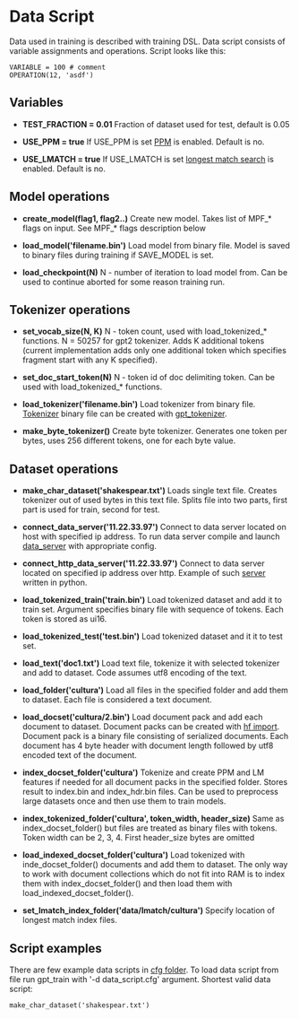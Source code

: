 # Data Script

Data used in training is described with training DSL. Data script consists of variable assignments and operations. Script looks like this:

```
VARIABLE = 100 # comment
OPERATION(12, 'asdf')
```

## Variables

* **TEST_FRACTION = 0.01**
Fraction of dataset used for test, default is 0.05

* **USE_PPM = true**
If USE_PPM is set [PPM](doc/ppm.md) is enabled. Default is no.

* **USE_LMATCH = true**
If USE_LMATCH is set [longest match search](doc/lm_search.md) is enabled. Default is no.

## Model operations

* **create_model(flag1, flag2..)**
Create new model. Takes list of MPF_* flags on input. See MPF_* flags description below

* **load_model('filename.bin')**
Load model from binary file. Model is saved to binary files during training if SAVE_MODEL is set.

* **load_checkpoint(N)**
N - number of iteration to load model from. Can be used to continue aborted for some reason training run.

## Tokenizer operations

* **set_vocab_size(N, K)**
N - token count, used with load_tokenized_* functions. N = 50257 for gpt2 tokenizer. Adds K additional tokens (current implementation adds only one additional token which specifies fragment start with any K specified).

* **set_doc_start_token(N)**
N - token id of doc delimiting token. Can be used with load_tokenized_* functions.

* **load_tokenizer('filename.bin')**
Load tokenizer from binary file. [Tokenizer](doc/tokenizer) binary file can be created with [gpt_tokenizer](code/gpt/tokenizer).

* **make_byte_tokenizer()**
Create byte tokenizer. Generates one token per bytes, uses 256 different tokens, one for each byte value. 

## Dataset operations

* **make_char_dataset('shakespear.txt')**
Loads single text file. Creates tokenizer out of used bytes in this text file. Splits file into two parts, first part is used  for train, second for test. 

* **connect_data_server('11.22.33.97')**
Connect to data server located on host with specified ip address. To run data server compile and launch [data_server](code/gpt/data_server) with appropriate config.

* **connect_http_data_server('11.22.33.97')**
Connect to data server located on specified ip address over http. Example of such [server](code/gpt/http_data_server) written in python.

* **load_tokenized_train('train.bin')**
Load tokenized dataset and add it to train set. Argument specifies binary file with sequence of tokens. Each token is stored as ui16.
 
* **load_tokenized_test('test.bin')**
Load tokenized dataset and it it to test set.

* **load_text('doc1.txt')**
Load text file, tokenize it with selected tokenizer and add to dataset. Code assumes utf8 encoding of the text.

* **load_folder('cultura')**
Load all files in the specified folder and add them to dataset. Each file is considered a text document.

* **load_docset('cultura/2.bin')**
Load document pack and add each document to dataset. Document packs can be created with [hf import](pysrc/hf_import_text). Document pack is  a binary file consisting of serialized documents. Each document has 4 byte header with document length followed by utf8 encoded text of the document.

* **index_docset_folder('cultura')**
Tokenize and create PPM and LM features if needed for all document packs in the specified folder. Stores result to index.bin and index_hdr.bin files. Can be used to preprocess large datasets once and then use them to train models.

* **index_tokenized_folder('cultura', token_width, header_size)**
Same as index_docset_folder() but files are treated as binary files with tokens. Token width can be 2, 3, 4. First header_size bytes are omitted

* **load_indexed_docset_folder('cultura')**
Load tokenized with inde_docset_folder() documents and add them to dataset. The only way to work with document collections which do not fit into RAM is to index them with index_docset_folder() and then load them with load_indexed_docset_folder().

* **set_lmatch_index_folder('data/lmatch/cultura')**
Specify location of longest match index files.

## Script examples

There are few example data scripts in [cfg folder](cfg). To load data script from file run gpt_train with '-d data_script.cfg' argument. Shortest valid data script:

```
make_char_dataset('shakespear.txt')
```
